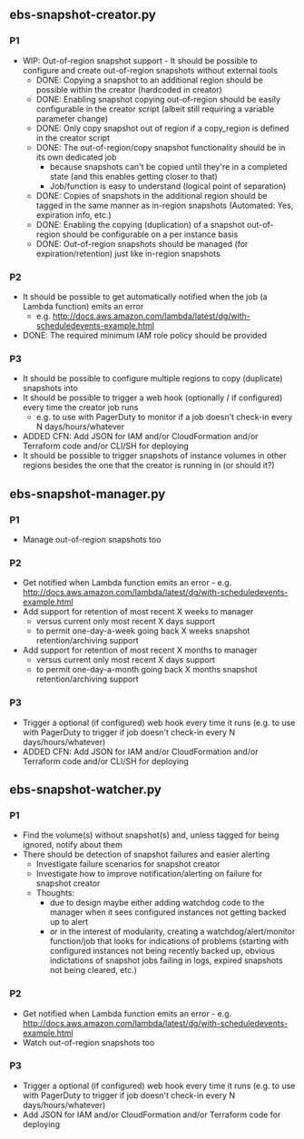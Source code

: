 ## ebs-snapshot-creator.py

### P1

- WIP: Out-of-region snapshot support - It should be possible to configure and create out-of-region snapshots without external tools
  - DONE: Copying a snapshot to an additional region should be possible within the creator (hardcoded in creator)
  - DONE: Enabling snapshot copying out-of-region should be easily configurable in the creator script (albeit still requiring a variable parameter change)
  - DONE: Only copy snapshot out of region if a copy_region is defined in the creator script
  - DONE: The out-of-region/copy snapshot functionality should be in its own dedicated job 
    - because snapshots can't be copied until they're in a completed state (and this enables getting closer to that)
    - Job/function is easy to understand (logical point of separation)
  - DONE: Copies of snapshots in the additional region should be tagged in the same manner as in-region snapshots (Automated: Yes, expiration info, etc.)
  - DONE: Enabling the copying (duplication) of a snapshot out-of-region should be configurable on a per instance basis
  - DONE: Out-of-region snapshots should be managed (for expiration/retention) just like in-region snapshots

### P2
- It should be possible to get automatically notified when the job (a Lambda function) emits an error
  - e.g. http://docs.aws.amazon.com/lambda/latest/dg/with-scheduledevents-example.html
- DONE: The required minimum IAM role policy should be provided

### P3
- It should be possible to configure multiple regions to copy (duplicate) snapshots into
- It should be possible to trigger a web hook (optionally / if configured) every time the creator job runs 
  - e.g. to use with PagerDuty to monitor if a job doesn't check-in every N days/hours/whatever
- ADDED CFN: Add JSON for IAM and/or CloudFormation and/or Terraform code and/or CLI/SH for deploying
- It should be possible to trigger snapshots of instance volumes in other regions besides the one that the creator is running in (or should it?)

## ebs-snapshot-manager.py

### P1
- Manage out-of-region snapshots too

### P2
- Get notified when Lambda function emits an error - e.g. http://docs.aws.amazon.com/lambda/latest/dg/with-scheduledevents-example.html
- Add support for retention of most recent X weeks to manager 
  - versus current only most recent X days support
  - to permit one-day-a-week going back X weeks snapshot retention/archiving support
- Add support for retention of most recent X months to manager
  - versus current only most recent X days support
  - to permit one-day-a-month going back X months snapshot retention/archiving support

### P3
- Trigger a optional (if configured) web hook every time it runs (e.g. to use with PagerDuty to trigger if job doesn't check-in every N days/hours/whatever)
- ADDED CFN: Add JSON for IAM and/or CloudFormation and/or Terraform code and/or CLI/SH for deploying

## ebs-snapshot-watcher.py

### P1
- Find the volume(s) without snapshot(s) and, unless tagged for being ignored, notify about them
- There should be detection of snapshot failures and easier alerting
  - Investigate failure scenarios for snapshot creator
  - Investigate how to improve notification/alerting on failure for snapshot creator
  - Thoughts:
    - due to design maybe either adding watchdog code to the manager when it sees configured instances not getting backed up to alert
    - or in the interest of modularity, creating a watchdog/alert/monitor function/job that looks for indications of problems (starting
      with configured instances not being recently backed up, obvious indictations of snapshot jobs failing in logs, expired snapshots 
      not being cleared, etc.)

### P2
- Get notified when Lambda function emits an error - e.g. http://docs.aws.amazon.com/lambda/latest/dg/with-scheduledevents-example.html
- Watch out-of-region snapshots too

### P3
- Trigger a optional (if configured) web hook every time it runs (e.g. to use with PagerDuty to trigger if job doesn't check-in every N days/hours/whatever)
- Add JSON for IAM and/or CloudFormation and/or Terraform code for deploying
